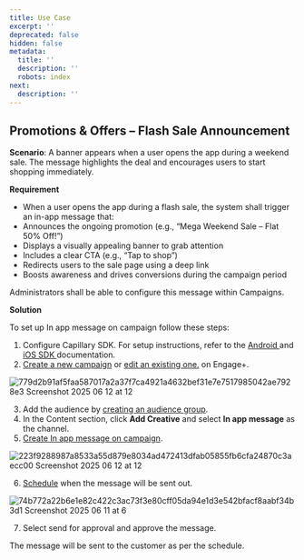 ```yaml
---
title: Use Case
excerpt: ''
deprecated: false
hidden: false
metadata:
  title: ''
  description: ''
  robots: index
next:
  description: ''
---
```

## Promotions & Offers – Flash Sale Announcement

**Scenario**: A banner appears when a user opens the app during a weekend sale. The message highlights the deal and encourages users to start shopping immediately.

**Requirement**

* When a user opens the app during a flash sale, the system shall trigger an in-app message that:
* Announces the ongoing promotion (e.g., “Mega Weekend Sale – Flat 50% Off!”)
* Displays a visually appealing banner to grab attention
* Includes a clear CTA (e.g., “Tap to shop”)
* Redirects users to the sale page using a deep link
* Boosts awareness and drives conversions during the campaign period

Administrators shall be able to configure this message within Campaigns.

**Solution**

To set up In app message on campaign follow these steps:

1. Configure Capillary SDK. For setup instructions, refer to the [Android ](https://docs.capillarytech.com/docs/push-notification)and [iOS SDK ](https://docs.capillarytech.com/docs/configure-push-notifications)documentation.
2. [Create a new campaign](https://docs.capillarytech.com/docs/broadcast-campaign#/) or [edit an existing one.](https://docs.capillarytech.com/docs/modify-a-campaign) on Engage+.

![779d2b91af5faa587017a2a37f7ca4921a4632bef31e7e7517985042ae7928e3 Screenshot 2025 06 12 at 12](https://files.readme.io/779d2b91af5faa587017a2a37f7ca4921a4632bef31e7e7517985042ae7928e3-Screenshot_2025-06-12_at_12.25.59_PM.png)

3. Add the audience by [creating an audience group](https://docs.capillarytech.com/docs/create-audience-group#/).
4. In the Content section, click **Add Creative** and select **In app message** as the channel.
5. [Create In app message on campaign](https://docs.capillarytech.com/docs/send-in-app-message-on-campaign#/).

![223f9288987a8533a55d879e8034ad472413dfab05855fb6cfa24870c3aecc00 Screenshot 2025 06 12 at 12](https://files.readme.io/223f9288987a8533a55d879e8034ad472413dfab05855fb6cfa24870c3aecc00-Screenshot_2025-06-12_at_12.46.01_PM.png)

6. [Schedule](https://docs.capillarytech.com/docs/schedule-message) when the message will be sent out.

![74b772a22b6e1e82c422c3ac73f3e80cff05da94e1d3e542bfacf8aabf34b3d1 Screenshot 2025 06 11 at 6](https://files.readme.io/74b772a22b6e1e82c422c3ac73f3e80cff05da94e1d3e542bfacf8aabf34b3d1-Screenshot_2025-06-11_at_6.15.10_PM.png)

7. Select send for approval and approve the message.

The message will be sent to the customer as per the schedule.